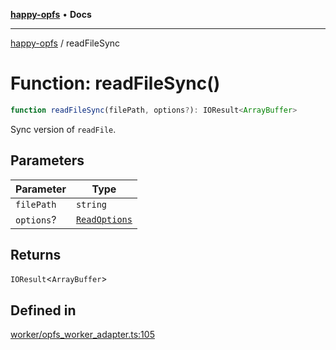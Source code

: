 [**happy-opfs**](../README.md) • **Docs**

***

[happy-opfs](../README.md) / readFileSync

# Function: readFileSync()

```ts
function readFileSync(filePath, options?): IOResult<ArrayBuffer>
```

Sync version of `readFile`.

## Parameters

| Parameter | Type |
| ------ | ------ |
| `filePath` | `string` |
| `options`? | [`ReadOptions`](../interfaces/ReadOptions.md) |

## Returns

`IOResult`\<`ArrayBuffer`\>

## Defined in

[worker/opfs\_worker\_adapter.ts:105](https://github.com/JiangJie/happy-opfs/blob/e9fb685299dadc4e6e669ad2019dbf147a8f564a/src/worker/opfs_worker_adapter.ts#L105)
